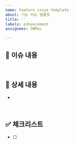 ```yaml
---
name: Feature issue template
about: 기능 이슈 템플릿
title: ''
labels: enhancement
assignees: SNMac

---
```


## 📄 이슈 내용
<!--- 기능에 대한 요약 설명을 작성해 주세요. -->
> 
</br>

## 📝 상세 내용
<!--- 기능 추가와 관련된 상세 내용을 작성해 주세요. -->
- 
</br>

## ✅ 체크리스트
- [ ] 
</br>
